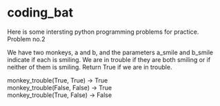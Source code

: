 # coding_bat
Here is some intersting python  programming problems for practice.  
Problem no.2


We have two monkeys, a and b, and the parameters a_smile and b_smile indicate if each is smiling. We are in trouble if they are both smiling or if neither of them is smiling. Return True if we are in trouble.</br>

monkey_trouble(True, True) → True </br>
monkey_trouble(False, False) → True </br>
monkey_trouble(True, False) → False </br>


